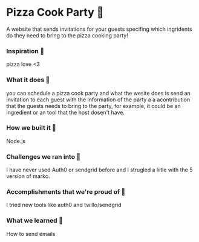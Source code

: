 # Pizza Cook Party 🍕
A website that sends invitations for your guests specifing which ingridents do they need to bring to the pizza cooking party!

###  Inspiration 🍕
pizza love <3

###  What it does 🍕
you can schedule a pizza cook party and what the wesite does is send an invitation to each guest with the information of the party a a acontribution that the guests needs to bring to the party, for example, it could be an ingredient or an tool that the host dosen't have.

###  How we built it 🍕
Node.js

###  Challenges we ran into 🍕
I have never used Auth0 or sendgrid before and I strugled a liitle with the 5 version of marko.

###  Accomplishments that we're proud of 🍕
I tried new tools like auth0 and twillo/sendgrid

###  What we learned 🍕
How to send emails
